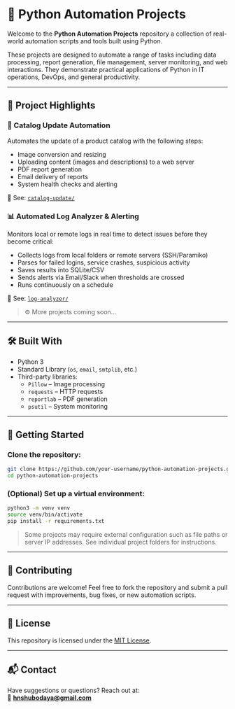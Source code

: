 # 🐍 Python Automation Projects

Welcome to the **Python Automation Projects** repository a collection of real-world automation scripts and tools built using Python.

These projects are designed to automate a range of tasks including data processing, report generation, file management, server monitoring, and web interactions. They demonstrate practical applications of Python in IT operations, DevOps, and general productivity.

---

## 📁 Project Highlights

### 🔄 Catalog Update Automation
Automates the update of a product catalog with the following steps:
- Image conversion and resizing
- Uploading content (images and descriptions) to a web server
- PDF report generation
- Email delivery of reports
- System health checks and alerting

📂 See: [`catalog-update/`](./Automate-Update-to-Catalog/Readme.md)


### 📊 Automated Log Analyzer & Alerting
Monitors local or remote logs in real time to detect issues before they become critical:
- Collects logs from local folders or remote servers (SSH/Paramiko)
- Parses for failed logins, service crashes, suspicious activity
- Saves results into SQLite/CSV
- Sends alerts via Email/Slack when thresholds are crossed
- Runs continuously on a schedule

📂 See: [`log-analyzer/`](./Automated_Log_Analyzer/Readme.md)

> ⚙️ More projects coming soon...

---

## 🛠️ Built With

- Python 3
- Standard Library (`os`, `email`, `smtplib`, etc.)
- Third-party libraries:
  - `Pillow` – Image processing
  - `requests` – HTTP requests
  - `reportlab` – PDF generation
  - `psutil` – System monitoring

---

## 🚀 Getting Started

### Clone the repository:
```bash
git clone https://github.com/your-username/python-automation-projects.git
cd python-automation-projects
```

### (Optional) Set up a virtual environment:
```bash
python3 -m venv venv
source venv/bin/activate
pip install -r requirements.txt
```

> Some projects may require external configuration such as file paths or server IP addresses. See individual project folders for instructions.

---

## 🤝 Contributing

Contributions are welcome! Feel free to fork the repository and submit a pull request with improvements, bug fixes, or new automation scripts.

---

## 📜 License

This repository is licensed under the [MIT License](LICENSE).

---

## 📬 Contact

Have suggestions or questions? Reach out at:  
📮 **hnshubodaya@gmail.com**

